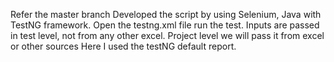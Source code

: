 Refer the master branch
Developed the script by using Selenium, Java with TestNG framework.
Open the testng.xml file run the test.
Inputs are passed in test level, not from any other excel. Project level we will pass it from excel or other sources
Here I used the testNG default report.
